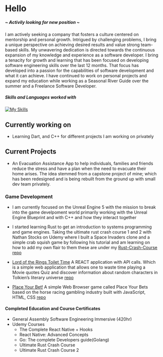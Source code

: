 # Hello
##### ~ Activily looking for new position ~
I am actively seeking a company that fosters a culture centered on mentorship and personal growth. Intrigued by challenging problems, I bring a unique perspective on achieving desired results and value strong team-based skills. My unwavering dedication is directed towards the continuous expansion of my knowledge and experience as a software developer. I bring a tenacity for growth and learning that has been focused on developing software engineering skills over the last 12 months. That focus has developed into a passion for the capabilities of software development and what it can achieve. I have continued to work on personal projects and expand my education while working as a Seasonal River Guide over the summer and a Freelance Software Developer. 



##### Skills and Languages worked with
[![My Skills](https://skillicons.dev/icons?i=html,css,js,react,express,postgres,py,django,go,rust,git,github&perline=4)](https://skillicons.dev)


## Currently working on
- Learning Dart, and C++ for different projects I am working on privately

##  Current Projects 

- An Evacuation Assistance App to help individuals, families and friends reduce the stress and have a plan when the need to evacuate their home arises. The idea stemmed from a capstone project of mine; which has been redesigned and is being rebuilt from the ground up with small dev team privately.

### Game Development
- I am currently focused on the Unreal Engine 5 with the mission to break into the game develpoment world primarily working with the Unreal Engine Blueprint and with C++ and how they interact together

- I started learning Rust to get an introduction to systems programming and game engines. Taking the ultimate rust crash course 1 and 2 with Nathan Stocks on Udemy where I built a Space Invaders clone and a simple crab squish game by following his tutorial and am learning on how to add my own flair to them these are under my [Rust-Crash-Course repo](https://github.com/rybaier/Rust-crash-course) 

- [Lord of the Rings Toilet Time](https://lotr-toilet-time.netlify.app/) A REACT application with API calls. Which is a simple web application that allows one to waste time playing a Movie quotes Quiz and discover information about random characters in Tolkien’s literary universe [repo](https://github.com/rybaier/LOTR-TT-React-API)
- [Place Your Bet!](https://rybaier.github.io/Place-Your-Bets/) A simple Web Browser game called Place Your Bets based on the horse racing gambling industry built with JavaScript, HTML, CSS [repo](https://github.com/rybaier/Place-Your-Bets)

#### Completed Education and Course Certificates 
- General Assembly Software Engineering Immersive (420hr) 
- Udemy Courses
    - The Complete React Native + Hooks
    - React Native: Advanced Concepts 
    - Go: The complete Developers guide(Golang) 
    - Ultimate Rust Crash Course
    - Ultimate Rust Crash Course 2

